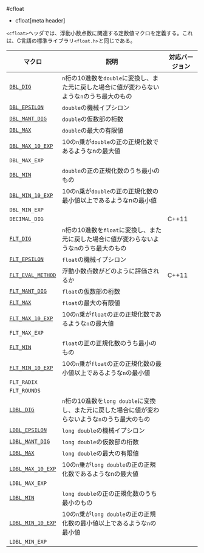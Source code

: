 #cfloat
* cfloat[meta header]

`<cfloat>`ヘッダでは、浮動小数点数に関連する定数値マクロを定義する。これは、C言語の標準ライブラリ`<float.h>`と同じである。

| マクロ | 説明 | 対応バージョン |
|--------------------------------------------------|--------------------------------------------------------|-------|
| [`DBL_DIG`](./cfloat/dbl_dig.md)                 | `n`桁の10進数を`double`に変換し、また元に戻した場合に値が変わらないような`n`のうち最大のもの | |
| [`DBL_EPSILON`](./cfloat/dbl_epsilon.md)         | `double`の機械イプシロン | |
| [`DBL_MANT_DIG`](./cfloat/dbl_mant_dig.md)       | `double`の仮数部の桁数 | |
| [`DBL_MAX`](./cfloat/dbl_max.md)                 | `double`の最大の有限値 | |
| [`DBL_MAX_10_EXP`](./cfloat/dbl_max_10_exp.md)   | 10の`n`乗が`double`の正の正規化数であるようなnの最大値 | |
| `DBL_MAX_EXP`                                    | | |
| [`DBL_MIN`](./cfloat/dbl_min.md)                 | `double`の正の正規化数のうち最小のもの | |
| [`DBL_MIN_10_EXP`](./cfloat/dbl_min_10_exp.md)   | 10の`n`乗が`double`の正の正規化数の最小値以上であるようなnの最小値 | |
| `DBL_MIN_EXP`                                    | | |
| `DECIMAL_DIG`                                    | | C++11 |
| [`FLT_DIG`](./cfloat/flt_dig.md)                 | `n`桁の10進数を`float`に変換し、また元に戻した場合に値が変わらないようなnのうち最大のもの | |
| [`FLT_EPSILON`](./cfloat/flt_epsilon.md)         | `float`の機械イプシロン | |
| [`FLT_EVAL_METHOD`](./cfloat/flt_eval_method.md) | 浮動小数点数がどのように評価されるか | C++11 |
| [`FLT_MANT_DIG`](./cfloat/flt_mant_dig.md)       | `float`の仮数部の桁数 | |
| [`FLT_MAX`](./cfloat/flt_max.md)                 | `float`の最大の有限値 | |
| [`FLT_MAX_10_EXP`](./cfloat/flt_max_10_exp.md)   | 10の`n`乗が`float`の正の正規化数であるような`n`の最大値 | |
| `FLT_MAX_EXP`                                    | | |
| [`FLT_MIN`](./cfloat/flt_min.md)                 | `float`の正の正規化数のうち最小のもの | |
| [`FLT_MIN_10_EXP`](./cfloat/flt_min_10_exp.md)   | 10の`n`乗が`float`の正の正規化数の最小値以上であるような`n`の最小値 | |
| `FLT_RADIX`                                      | | |
| `FLT_ROUNDS`                                     | | |
| [`LDBL_DIG`](./cfloat/ldbl_dig.md)               | `n`桁の10進数を`long double`に変換し、また元に戻した場合に値が変わらないような`n`のうち最大のもの | |
| [`LDBL_EPSILON`](./cfloat/ldbl_epsilon.md)       | `long double`の機械イプシロン | |
| [`LDBL_MANT_DIG`](./cfloat/ldbl_mant_dig.md)     | `long double`の仮数部の桁数 | |
| [`LDBL_MAX`](./cfloat/ldbl_max.md)               | `long double`の最大の有限値 | |
| [`LDBL_MAX_10_EXP`](./cfloat/ldbl_max_10_exp.md) | 10の`n`乗が`long double`の正の正規化数であるようなnの最大値 | |
| `LDBL_MAX_EXP`                                   | | |
| [`LDBL_MIN`](./cfloat/ldbl_min.md)               | `long double`の正の正規化数のうち最小のもの | |
| [`LDBL_MIN_10_EXP`](./cfloat/ldbl_min_10_exp.md) | 10の`n`乗が`long double`の正の正規化数の最小値以上であるような`n`の最小値 | |
| `LDBL_MIN_EXP`                                   | | |


